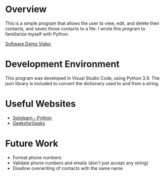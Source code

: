 # Overview

This is a simple program that allows the user to view, edit, and delete their contacts, and saves those contacts to a file. I wrote this program to familiarize myself with Python.

[Software Demo Video](https://youtu.be/rd1C6yHSHoQ)

# Development Environment

This program was developed in Visual Studio Code, using Python 3.9. The json library is included to convert the dictionary used to and from a string.

# Useful Websites

* [Sololearn - Python](https://www.sololearn.com/learning/1073)
* [GeeksforGeeks](https://www.geeksforgeeks.org/)

# Future Work

* Format phone numbers
* Validate phone numbers and emails (don't just accept any string)
* Disallow overwriting of contacts with the same name